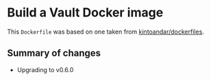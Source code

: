 # Build a Vault Docker image

This `Dockerfile` was based on one taken from [kintoandar/dockerfiles](https://github.com/kintoandar/dockerfiles/).

## Summary of changes

* Upgrading to v0.6.0
